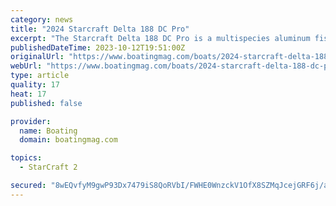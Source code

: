 ```yaml
---
category: news
title: "2024 Starcraft Delta 188 DC Pro"
excerpt: "The Starcraft Delta 188 DC Pro is a multispecies aluminum fishing boat designed for the serious angler who wants to get after it in all kinds of weather. The Vertex Performance Strake hull tapers to 15 degrees at the transom, providing quick planing and ..."
publishedDateTime: 2023-10-12T19:51:00Z
originalUrl: "https://www.boatingmag.com/boats/2024-starcraft-delta-188-dc-pro-fwbbg/"
webUrl: "https://www.boatingmag.com/boats/2024-starcraft-delta-188-dc-pro-fwbbg/"
type: article
quality: 17
heat: 17
published: false

provider:
  name: Boating
  domain: boatingmag.com

topics:
  - StarCraft 2

secured: "8wEQvfyM9gwP93Dx7479iS8QoRVbI/FWHE0WnzckV1OfX8SZMqJcejGRF6j/aV5vN6b2kd7yR8gOhpKs3gIY16Yjpl4oOGdBiqlpgRJ1XPRW3t8puPe10qQvdtoL49wNhKW30cMdpYMSCxuSsM7NLjl4DjYarEPFF9EYQ3zZSE8BEB3r6EZRbJEdaui0H8pH0Enp/dlW+vPcpHzCVQmJFqPoswTfLUQUcjHT24hqCEZf/K1srZRySFn0r1Kl0sS025RWlOiRiEiJAMkHu9O2TJ4NO8ZP6fIUcodsRhlMGzt9jZZEyNM8yqzGdpwbT6VYC0+tDkcBfuwaTUlj6Eqw5u1YgwGGiI4b7W8LATJyfmY=;+OxVWx9baBOtcKxH3i2I+Q=="
---
```


